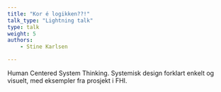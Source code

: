 ```yaml
---
title: "Kor é logikken??!"
talk_type: "Lightning talk"
type: talk
weight: 5
authors:
    - Stine Karlsen

---
```

Human Centered System Thinking. Systemisk design forklart enkelt og visuelt, med eksempler fra prosjekt i FHI. 
